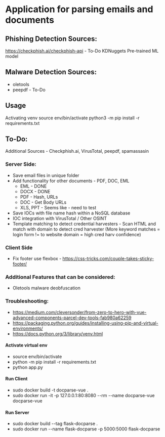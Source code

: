 # Application for parsing emails and documents

## Phishing Detection Sources:
https://checkphish.ai/checkphish-api - To-Do
KDNuggets Pre-trained ML model

## Malware Detection Sources:
* oletools
* peepdf - To-Do

## Usage
Activating venv
source env/bin/activate
python3 -m pip install -r requirements.txt 

## To-Do:
Additional Sources - Checkphish.ai, VirusTotal, peepdf, spamassasin

### Server Side:
* Save email files in unique folder
* Add functionality for other documents - PDF, DOC, EML
    * EML - DONE
    * DOCX - DONE
    * PDF - Hash, URLs
    * DOC - Get Body URLs
    * XLS, PPT - Seems like - need to test
* Save IOCs with file name hash within a NoSQL database
* IOC integration with VirusTotal / Other OSINT
* Template matching to detect credential harvesters - Scan HTML and match with domain to detect cred harvester (More keyword matches = login form != to website domain = high cred harv confidence)


### Client Side
* Fix footer use flexbox - https://css-tricks.com/couple-takes-sticky-footer/


### Additional Features that can be considered:
* Oletools malware deobfuscation

### Troubleshooting:
* https://medium.com/cleversonder/from-zero-to-hero-with-vue-advanced-components-parcel-dev-tools-fab980a62259
* https://packaging.python.org/guides/installing-using-pip-and-virtual-environments/
* https://docs.python.org/3/library/venv.html


#### Activate virtual env
* source env/bin/activate
* python -m pip install -r requirements.txt
* python app.py

#### Run Client
* sudo docker build -t docparse-vue .
* sudo docker run -it -p 127.0.0.1:80:8080 --rm --name docparse-vue docparse-vue

#### Run Server
* sudo docker build --tag flask-docparse .
* sudo docker run --name flask-docparse -p 5000:5000 flask-docparse
